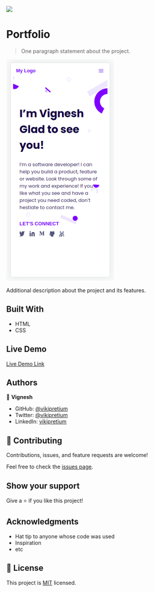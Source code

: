 ![](https://img.shields.io/badge/Microverse-blueviolet)

# Portfolio 

> One paragraph statement about the project.

![screenshot](./assets/images/Screenshot.png)

Additional description about the project and its features.

## Built With

- HTML 
- CSS

## Live Demo

[Live Demo Link](https://livedemo.com)


## Authors

👤 **Vignesh**

- GitHub: [@vikipretium](https://github.com/vikipretium)
- Twitter: [@vikipretium](https://twitter.com/vikipretium)
- LinkedIn: [vikipretium](https://linkedin.com/in/vikipretium)

## 🤝 Contributing

Contributions, issues, and feature requests are welcome!

Feel free to check the [issues page](../../issues/).

## Show your support

Give a ⭐️ if you like this project!

## Acknowledgments

- Hat tip to anyone whose code was used
- Inspiration
- etc

## 📝 License

This project is [MIT](./MIT.md) licensed.

